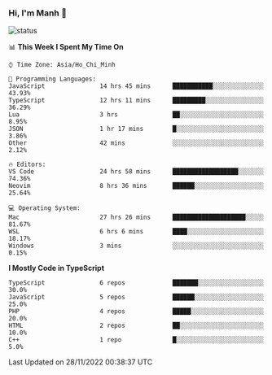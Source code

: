 ### Hi, I'm Manh 👋

![status](https://badge.stateful.com/manhhn01/status.svg)

<!--START_SECTION:waka-->
📊 **This Week I Spent My Time On** 

```text
⌚︎ Time Zone: Asia/Ho_Chi_Minh

💬 Programming Languages: 
JavaScript               14 hrs 45 mins      ███████████░░░░░░░░░░░░░░   43.93% 
TypeScript               12 hrs 11 mins      █████████░░░░░░░░░░░░░░░░   36.29% 
Lua                      3 hrs               ██░░░░░░░░░░░░░░░░░░░░░░░   8.95% 
JSON                     1 hr 17 mins        █░░░░░░░░░░░░░░░░░░░░░░░░   3.86% 
Other                    42 mins             ░░░░░░░░░░░░░░░░░░░░░░░░░   2.12%

🔥 Editors: 
VS Code                  24 hrs 58 mins      ██████████████████░░░░░░░   74.36% 
Neovim                   8 hrs 36 mins       ██████░░░░░░░░░░░░░░░░░░░   25.64%

💻 Operating System: 
Mac                      27 hrs 26 mins      ████████████████████░░░░░   81.67% 
WSL                      6 hrs 6 mins        ████░░░░░░░░░░░░░░░░░░░░░   18.17% 
Windows                  3 mins              ░░░░░░░░░░░░░░░░░░░░░░░░░   0.15%

```

**I Mostly Code in TypeScript** 

```text
TypeScript               6 repos             ███████░░░░░░░░░░░░░░░░░░   30.0% 
JavaScript               5 repos             ██████░░░░░░░░░░░░░░░░░░░   25.0% 
PHP                      4 repos             █████░░░░░░░░░░░░░░░░░░░░   20.0% 
HTML                     2 repos             ██░░░░░░░░░░░░░░░░░░░░░░░   10.0% 
C++                      1 repo              █░░░░░░░░░░░░░░░░░░░░░░░░   5.0%

```



 Last Updated on 28/11/2022 00:38:37 UTC
<!--END_SECTION:waka-->
